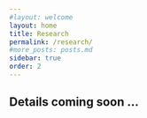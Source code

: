 ```yaml
---
#layout: welcome
layout: home
title: Research
permalink: /research/
#more_posts: posts.md
sidebar: true
order: 2
---
```


## Details coming soon ...
